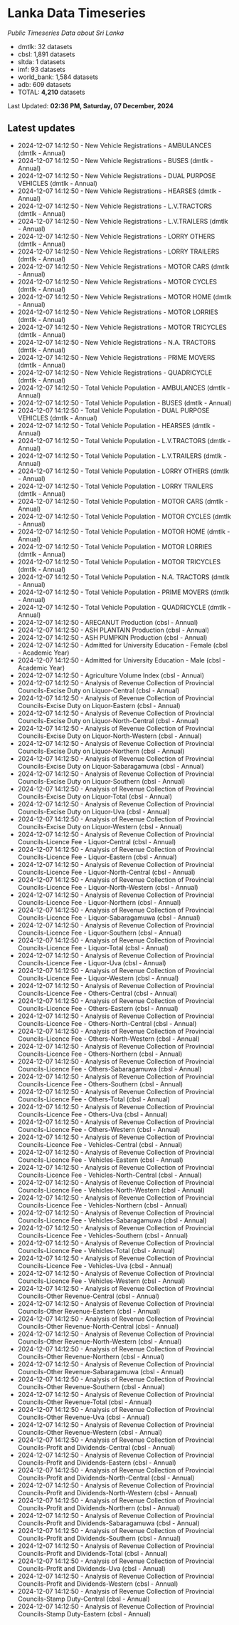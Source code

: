 # Lanka Data Timeseries
*Public Timeseries Data about Sri Lanka*

* dmtlk: 32 datasets
* cbsl: 1,891 datasets
* sltda: 1 datasets
* imf: 93 datasets
* world_bank: 1,584 datasets
* adb: 609 datasets
* TOTAL: **4,210** datasets

Last Updated: **02:36 PM, Saturday, 07 December, 2024**

## Latest updates

* 2024-12-07 14:12:50 - New Vehicle Registrations - AMBULANCES (dmtlk - Annual)
* 2024-12-07 14:12:50 - New Vehicle Registrations - BUSES (dmtlk - Annual)
* 2024-12-07 14:12:50 - New Vehicle Registrations - DUAL PURPOSE VEHICLES (dmtlk - Annual)
* 2024-12-07 14:12:50 - New Vehicle Registrations - HEARSES (dmtlk - Annual)
* 2024-12-07 14:12:50 - New Vehicle Registrations - L.V.TRACTORS (dmtlk - Annual)
* 2024-12-07 14:12:50 - New Vehicle Registrations - L.V.TRAILERS (dmtlk - Annual)
* 2024-12-07 14:12:50 - New Vehicle Registrations - LORRY OTHERS (dmtlk - Annual)
* 2024-12-07 14:12:50 - New Vehicle Registrations - LORRY TRAILERS (dmtlk - Annual)
* 2024-12-07 14:12:50 - New Vehicle Registrations - MOTOR CARS (dmtlk - Annual)
* 2024-12-07 14:12:50 - New Vehicle Registrations - MOTOR CYCLES (dmtlk - Annual)
* 2024-12-07 14:12:50 - New Vehicle Registrations - MOTOR HOME (dmtlk - Annual)
* 2024-12-07 14:12:50 - New Vehicle Registrations - MOTOR LORRIES (dmtlk - Annual)
* 2024-12-07 14:12:50 - New Vehicle Registrations - MOTOR TRICYCLES (dmtlk - Annual)
* 2024-12-07 14:12:50 - New Vehicle Registrations - N.A. TRACTORS (dmtlk - Annual)
* 2024-12-07 14:12:50 - New Vehicle Registrations - PRIME MOVERS (dmtlk - Annual)
* 2024-12-07 14:12:50 - New Vehicle Registrations - QUADRICYCLE (dmtlk - Annual)
* 2024-12-07 14:12:50 - Total Vehicle Population - AMBULANCES (dmtlk - Annual)
* 2024-12-07 14:12:50 - Total Vehicle Population - BUSES (dmtlk - Annual)
* 2024-12-07 14:12:50 - Total Vehicle Population - DUAL PURPOSE VEHICLES (dmtlk - Annual)
* 2024-12-07 14:12:50 - Total Vehicle Population - HEARSES (dmtlk - Annual)
* 2024-12-07 14:12:50 - Total Vehicle Population - L.V.TRACTORS (dmtlk - Annual)
* 2024-12-07 14:12:50 - Total Vehicle Population - L.V.TRAILERS (dmtlk - Annual)
* 2024-12-07 14:12:50 - Total Vehicle Population - LORRY OTHERS (dmtlk - Annual)
* 2024-12-07 14:12:50 - Total Vehicle Population - LORRY TRAILERS (dmtlk - Annual)
* 2024-12-07 14:12:50 - Total Vehicle Population - MOTOR CARS (dmtlk - Annual)
* 2024-12-07 14:12:50 - Total Vehicle Population - MOTOR CYCLES (dmtlk - Annual)
* 2024-12-07 14:12:50 - Total Vehicle Population - MOTOR HOME (dmtlk - Annual)
* 2024-12-07 14:12:50 - Total Vehicle Population - MOTOR LORRIES (dmtlk - Annual)
* 2024-12-07 14:12:50 - Total Vehicle Population - MOTOR TRICYCLES (dmtlk - Annual)
* 2024-12-07 14:12:50 - Total Vehicle Population - N.A. TRACTORS (dmtlk - Annual)
* 2024-12-07 14:12:50 - Total Vehicle Population - PRIME MOVERS (dmtlk - Annual)
* 2024-12-07 14:12:50 - Total Vehicle Population - QUADRICYCLE (dmtlk - Annual)
* 2024-12-07 14:12:50 - ARECANUT Production (cbsl - Annual)
* 2024-12-07 14:12:50 - ASH PLANTAIN Production (cbsl - Annual)
* 2024-12-07 14:12:50 - ASH PUMPKIN Production (cbsl - Annual)
* 2024-12-07 14:12:50 - Admitted for University Education - Female (cbsl - Academic Year)
* 2024-12-07 14:12:50 - Admitted for University Education - Male (cbsl - Academic Year)
* 2024-12-07 14:12:50 - Agriculture Volume Index (cbsl - Annual)
* 2024-12-07 14:12:50 - Analysis of Revenue Collection of Provincial Councils-Excise Duty on Liquor-Central (cbsl - Annual)
* 2024-12-07 14:12:50 - Analysis of Revenue Collection of Provincial Councils-Excise Duty on Liquor-Eastern (cbsl - Annual)
* 2024-12-07 14:12:50 - Analysis of Revenue Collection of Provincial Councils-Excise Duty on Liquor-North-Central (cbsl - Annual)
* 2024-12-07 14:12:50 - Analysis of Revenue Collection of Provincial Councils-Excise Duty on Liquor-North-Western (cbsl - Annual)
* 2024-12-07 14:12:50 - Analysis of Revenue Collection of Provincial Councils-Excise Duty on Liquor-Northern (cbsl - Annual)
* 2024-12-07 14:12:50 - Analysis of Revenue Collection of Provincial Councils-Excise Duty on Liquor-Sabaragamuwa (cbsl - Annual)
* 2024-12-07 14:12:50 - Analysis of Revenue Collection of Provincial Councils-Excise Duty on Liquor-Southern (cbsl - Annual)
* 2024-12-07 14:12:50 - Analysis of Revenue Collection of Provincial Councils-Excise Duty on Liquor-Total (cbsl - Annual)
* 2024-12-07 14:12:50 - Analysis of Revenue Collection of Provincial Councils-Excise Duty on Liquor-Uva (cbsl - Annual)
* 2024-12-07 14:12:50 - Analysis of Revenue Collection of Provincial Councils-Excise Duty on Liquor-Western (cbsl - Annual)
* 2024-12-07 14:12:50 - Analysis of Revenue Collection of Provincial Councils-Licence Fee - Liquor-Central (cbsl - Annual)
* 2024-12-07 14:12:50 - Analysis of Revenue Collection of Provincial Councils-Licence Fee - Liquor-Eastern (cbsl - Annual)
* 2024-12-07 14:12:50 - Analysis of Revenue Collection of Provincial Councils-Licence Fee - Liquor-North-Central (cbsl - Annual)
* 2024-12-07 14:12:50 - Analysis of Revenue Collection of Provincial Councils-Licence Fee - Liquor-North-Western (cbsl - Annual)
* 2024-12-07 14:12:50 - Analysis of Revenue Collection of Provincial Councils-Licence Fee - Liquor-Northern (cbsl - Annual)
* 2024-12-07 14:12:50 - Analysis of Revenue Collection of Provincial Councils-Licence Fee - Liquor-Sabaragamuwa (cbsl - Annual)
* 2024-12-07 14:12:50 - Analysis of Revenue Collection of Provincial Councils-Licence Fee - Liquor-Southern (cbsl - Annual)
* 2024-12-07 14:12:50 - Analysis of Revenue Collection of Provincial Councils-Licence Fee - Liquor-Total (cbsl - Annual)
* 2024-12-07 14:12:50 - Analysis of Revenue Collection of Provincial Councils-Licence Fee - Liquor-Uva (cbsl - Annual)
* 2024-12-07 14:12:50 - Analysis of Revenue Collection of Provincial Councils-Licence Fee - Liquor-Western (cbsl - Annual)
* 2024-12-07 14:12:50 - Analysis of Revenue Collection of Provincial Councils-Licence Fee - Others-Central (cbsl - Annual)
* 2024-12-07 14:12:50 - Analysis of Revenue Collection of Provincial Councils-Licence Fee - Others-Eastern (cbsl - Annual)
* 2024-12-07 14:12:50 - Analysis of Revenue Collection of Provincial Councils-Licence Fee - Others-North-Central (cbsl - Annual)
* 2024-12-07 14:12:50 - Analysis of Revenue Collection of Provincial Councils-Licence Fee - Others-North-Western (cbsl - Annual)
* 2024-12-07 14:12:50 - Analysis of Revenue Collection of Provincial Councils-Licence Fee - Others-Northern (cbsl - Annual)
* 2024-12-07 14:12:50 - Analysis of Revenue Collection of Provincial Councils-Licence Fee - Others-Sabaragamuwa (cbsl - Annual)
* 2024-12-07 14:12:50 - Analysis of Revenue Collection of Provincial Councils-Licence Fee - Others-Southern (cbsl - Annual)
* 2024-12-07 14:12:50 - Analysis of Revenue Collection of Provincial Councils-Licence Fee - Others-Total (cbsl - Annual)
* 2024-12-07 14:12:50 - Analysis of Revenue Collection of Provincial Councils-Licence Fee - Others-Uva (cbsl - Annual)
* 2024-12-07 14:12:50 - Analysis of Revenue Collection of Provincial Councils-Licence Fee - Others-Western (cbsl - Annual)
* 2024-12-07 14:12:50 - Analysis of Revenue Collection of Provincial Councils-Licence Fee - Vehicles-Central (cbsl - Annual)
* 2024-12-07 14:12:50 - Analysis of Revenue Collection of Provincial Councils-Licence Fee - Vehicles-Eastern (cbsl - Annual)
* 2024-12-07 14:12:50 - Analysis of Revenue Collection of Provincial Councils-Licence Fee - Vehicles-North-Central (cbsl - Annual)
* 2024-12-07 14:12:50 - Analysis of Revenue Collection of Provincial Councils-Licence Fee - Vehicles-North-Western (cbsl - Annual)
* 2024-12-07 14:12:50 - Analysis of Revenue Collection of Provincial Councils-Licence Fee - Vehicles-Northern (cbsl - Annual)
* 2024-12-07 14:12:50 - Analysis of Revenue Collection of Provincial Councils-Licence Fee - Vehicles-Sabaragamuwa (cbsl - Annual)
* 2024-12-07 14:12:50 - Analysis of Revenue Collection of Provincial Councils-Licence Fee - Vehicles-Southern (cbsl - Annual)
* 2024-12-07 14:12:50 - Analysis of Revenue Collection of Provincial Councils-Licence Fee - Vehicles-Total (cbsl - Annual)
* 2024-12-07 14:12:50 - Analysis of Revenue Collection of Provincial Councils-Licence Fee - Vehicles-Uva (cbsl - Annual)
* 2024-12-07 14:12:50 - Analysis of Revenue Collection of Provincial Councils-Licence Fee - Vehicles-Western (cbsl - Annual)
* 2024-12-07 14:12:50 - Analysis of Revenue Collection of Provincial Councils-Other Revenue-Central (cbsl - Annual)
* 2024-12-07 14:12:50 - Analysis of Revenue Collection of Provincial Councils-Other Revenue-Eastern (cbsl - Annual)
* 2024-12-07 14:12:50 - Analysis of Revenue Collection of Provincial Councils-Other Revenue-North-Central (cbsl - Annual)
* 2024-12-07 14:12:50 - Analysis of Revenue Collection of Provincial Councils-Other Revenue-North-Western (cbsl - Annual)
* 2024-12-07 14:12:50 - Analysis of Revenue Collection of Provincial Councils-Other Revenue-Northern (cbsl - Annual)
* 2024-12-07 14:12:50 - Analysis of Revenue Collection of Provincial Councils-Other Revenue-Sabaragamuwa (cbsl - Annual)
* 2024-12-07 14:12:50 - Analysis of Revenue Collection of Provincial Councils-Other Revenue-Southern (cbsl - Annual)
* 2024-12-07 14:12:50 - Analysis of Revenue Collection of Provincial Councils-Other Revenue-Total (cbsl - Annual)
* 2024-12-07 14:12:50 - Analysis of Revenue Collection of Provincial Councils-Other Revenue-Uva (cbsl - Annual)
* 2024-12-07 14:12:50 - Analysis of Revenue Collection of Provincial Councils-Other Revenue-Western (cbsl - Annual)
* 2024-12-07 14:12:50 - Analysis of Revenue Collection of Provincial Councils-Profit and Dividends-Central (cbsl - Annual)
* 2024-12-07 14:12:50 - Analysis of Revenue Collection of Provincial Councils-Profit and Dividends-Eastern (cbsl - Annual)
* 2024-12-07 14:12:50 - Analysis of Revenue Collection of Provincial Councils-Profit and Dividends-North-Central (cbsl - Annual)
* 2024-12-07 14:12:50 - Analysis of Revenue Collection of Provincial Councils-Profit and Dividends-North-Western (cbsl - Annual)
* 2024-12-07 14:12:50 - Analysis of Revenue Collection of Provincial Councils-Profit and Dividends-Northern (cbsl - Annual)
* 2024-12-07 14:12:50 - Analysis of Revenue Collection of Provincial Councils-Profit and Dividends-Sabaragamuwa (cbsl - Annual)
* 2024-12-07 14:12:50 - Analysis of Revenue Collection of Provincial Councils-Profit and Dividends-Southern (cbsl - Annual)
* 2024-12-07 14:12:50 - Analysis of Revenue Collection of Provincial Councils-Profit and Dividends-Total (cbsl - Annual)
* 2024-12-07 14:12:50 - Analysis of Revenue Collection of Provincial Councils-Profit and Dividends-Uva (cbsl - Annual)
* 2024-12-07 14:12:50 - Analysis of Revenue Collection of Provincial Councils-Profit and Dividends-Western (cbsl - Annual)
* 2024-12-07 14:12:50 - Analysis of Revenue Collection of Provincial Councils-Stamp Duty-Central (cbsl - Annual)
* 2024-12-07 14:12:50 - Analysis of Revenue Collection of Provincial Councils-Stamp Duty-Eastern (cbsl - Annual)